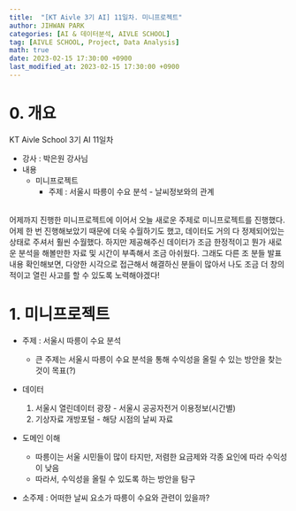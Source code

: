 ```yaml
---
title:  "[KT Aivle 3기 AI] 11일차. 미니프로젝트"
author: JIHWAN PARK
categories: [AI & 데이터분석, AIVLE SCHOOL]
tag: [AIVLE SCHOOL, Project, Data Analysis]
math: true
date: 2023-02-15 17:30:00 +0900
last_modified_at: 2023-02-15 17:30:00 +0900
---
```


# 0. 개요
KT Aivle School 3기 AI 11일차 
- 강사 : 박은원 강사님
- 내용
    - 미니프로젝트
      - 주제 : 서울시 따릉이 수요 분석 - 날씨정보와의 관계
<br>
어제까지 진행한 미니프로젝트에 이어서 오늘 새로운 주제로 미니프로젝트를 진행했다. 어제 한 번 진행해보았기 때문에 더욱 수월하기도 했고, 데이터도 거의 다 정제되어있는 상태로 주셔서 훨씬 수월했다. 하지만 제공해주신 데이터가 조금 한정적이고 뭔가 새로운 분석을 해볼만한 자료 및 시간이 부족해서 조금 아쉬웠다. 그래도 다른 조 분들 발표내용 확인해보면, 다양한 시각으로 접근해서 해결하신 분들이 많아서 나도 조금 더 창의적이고 열린 사고를 할 수 있도록 노력해야겠다! 

# 1. 미니프로젝트

- 주제 : 서울시 따릉이 수요 분석
    - 큰 주제는 서울시 따릉이 수요 분석을 통해 수익성을 올릴 수 있는 방안을 찾는 것이 목표(?)

- 데이터
    1. 서울시 열린데이터 광장 - 서울시 공공자전거 이용정보(시간별)
    2. 기상자료 개방포털 - 해당 시점의 날씨 자료

- 도메인 이해
    - 따릉이는 서울 시민들이 많이 타지만, 저렴한 요금제와 각종 요인에 따라 수익성이 낮음
    - 따라서, 수익성을 올릴 수 있도록 하는 방안을 탐구

- 소주제 : 어떠한 날씨 요소가 따릉이 수요와 관련이 있을까?